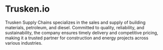 # Trusken.io
Trusken Supply Chains specializes in the sales and supply of building materials, petroleum, and diesel. Committed to quality, reliability, and sustainability, the company ensures timely delivery and competitive pricing, making it a trusted partner for construction and energy projects across various industries.
